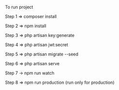 To run project

Step 1 => composer install

Step 2 => npm install

Step 3 => php artisan key:generate

Step 4 => php artisan jwt:secret

Step 5 => php artisan migrate --seed

Step 6 => php artisan serve

Step 7 -> npm run watch

Step 8 => npm run production (run only for production)
